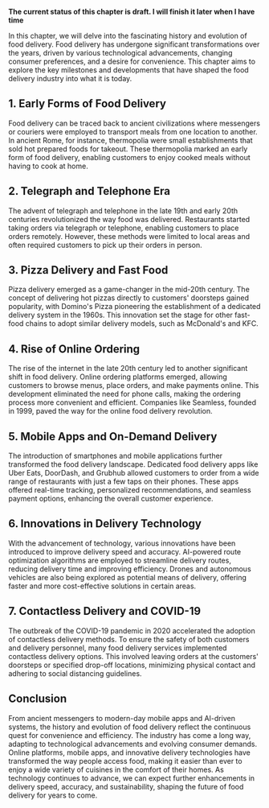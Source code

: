 **The current status of this chapter is draft. I will finish it later when I have time**

In this chapter, we will delve into the fascinating history and evolution of food delivery. Food delivery has undergone significant transformations over the years, driven by various technological advancements, changing consumer preferences, and a desire for convenience. This chapter aims to explore the key milestones and developments that have shaped the food delivery industry into what it is today.

**1. Early Forms of Food Delivery**
-----------------------------------

Food delivery can be traced back to ancient civilizations where messengers or couriers were employed to transport meals from one location to another. In ancient Rome, for instance, thermopolia were small establishments that sold hot prepared foods for takeout. These thermopolia marked an early form of food delivery, enabling customers to enjoy cooked meals without having to cook at home.

**2. Telegraph and Telephone Era**
----------------------------------

The advent of telegraph and telephone in the late 19th and early 20th centuries revolutionized the way food was delivered. Restaurants started taking orders via telegraph or telephone, enabling customers to place orders remotely. However, these methods were limited to local areas and often required customers to pick up their orders in person.

**3. Pizza Delivery and Fast Food**
-----------------------------------

Pizza delivery emerged as a game-changer in the mid-20th century. The concept of delivering hot pizzas directly to customers' doorsteps gained popularity, with Domino's Pizza pioneering the establishment of a dedicated delivery system in the 1960s. This innovation set the stage for other fast-food chains to adopt similar delivery models, such as McDonald's and KFC.

**4. Rise of Online Ordering**
------------------------------

The rise of the internet in the late 20th century led to another significant shift in food delivery. Online ordering platforms emerged, allowing customers to browse menus, place orders, and make payments online. This development eliminated the need for phone calls, making the ordering process more convenient and efficient. Companies like Seamless, founded in 1999, paved the way for the online food delivery revolution.

**5. Mobile Apps and On-Demand Delivery**
-----------------------------------------

The introduction of smartphones and mobile applications further transformed the food delivery landscape. Dedicated food delivery apps like Uber Eats, DoorDash, and Grubhub allowed customers to order from a wide range of restaurants with just a few taps on their phones. These apps offered real-time tracking, personalized recommendations, and seamless payment options, enhancing the overall customer experience.

**6. Innovations in Delivery Technology**
-----------------------------------------

With the advancement of technology, various innovations have been introduced to improve delivery speed and accuracy. AI-powered route optimization algorithms are employed to streamline delivery routes, reducing delivery time and improving efficiency. Drones and autonomous vehicles are also being explored as potential means of delivery, offering faster and more cost-effective solutions in certain areas.

**7. Contactless Delivery and COVID-19**
----------------------------------------

The outbreak of the COVID-19 pandemic in 2020 accelerated the adoption of contactless delivery methods. To ensure the safety of both customers and delivery personnel, many food delivery services implemented contactless delivery options. This involved leaving orders at the customers' doorsteps or specified drop-off locations, minimizing physical contact and adhering to social distancing guidelines.

**Conclusion**
--------------

From ancient messengers to modern-day mobile apps and AI-driven systems, the history and evolution of food delivery reflect the continuous quest for convenience and efficiency. The industry has come a long way, adapting to technological advancements and evolving consumer demands. Online platforms, mobile apps, and innovative delivery technologies have transformed the way people access food, making it easier than ever to enjoy a wide variety of cuisines in the comfort of their homes. As technology continues to advance, we can expect further enhancements in delivery speed, accuracy, and sustainability, shaping the future of food delivery for years to come.
